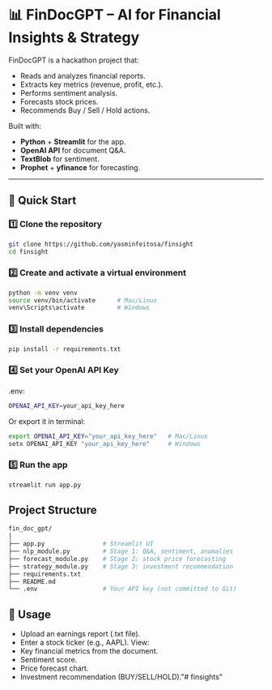 # 📊 FinDocGPT – AI for Financial Insights & Strategy

FinDocGPT is a hackathon project that:
- Reads and analyzes financial reports.
- Extracts key metrics (revenue, profit, etc.).
- Performs sentiment analysis.
- Forecasts stock prices.
- Recommends Buy / Sell / Hold actions.

Built with:
- **Python** + **Streamlit** for the app.
- **OpenAI API** for document Q&A.
- **TextBlob** for sentiment.
- **Prophet** + **yfinance** for forecasting.

---

## 🚀 Quick Start

### 1️⃣ Clone the repository
```bash
git clone https://github.com/yasminfeitosa/finsight
cd finsight
```

### 2️⃣ Create and activate a virtual environment
```bash
python -m venv venv
source venv/bin/activate      # Mac/Linux
venv\Scripts\activate         # Windows
```

### 3️⃣ Install dependencies
```bash
pip install -r requirements.txt
```

### 4️⃣ Set your OpenAI API Key
.env:
```bash
OPENAI_API_KEY=your_api_key_here
```

Or export it in terminal:

```bash
export OPENAI_API_KEY="your_api_key_here"   # Mac/Linux
setx OPENAI_API_KEY "your_api_key_here"     # Windows
```

### 5️⃣ Run the app
```bash
streamlit run app.py
```

## Project Structure
```bash
fin_doc_gpt/
│
├── app.py                # Streamlit UI
├── nlp_module.py         # Stage 1: Q&A, sentiment, anomalies
├── forecast_module.py    # Stage 2: stock price forecasting
├── strategy_module.py    # Stage 3: investment recommendation
├── requirements.txt
├── README.md
└── .env                  # Your API key (not committed to Git)
```

## 📌 Usage
- Upload an earnings report (.txt file).
- Enter a stock ticker (e.g., AAPL).
View:
- Key financial metrics from the document.
- Sentiment score.
- Price forecast chart.
- Investment recommendation (BUY/SELL/HOLD)."# finsights" 
